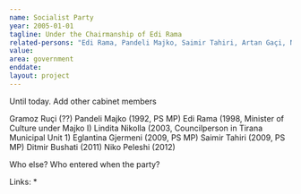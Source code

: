 ```yaml
---
name: Socialist Party
year: 2005-01-01
tagline: Under the Chairmanship of Edi Rama
related-persons: "Edi Rama, Pandeli Majko, Saimir Tahiri, Artan Gaçi, Niko Peleshi, Eglantina Gjermeni, Lindita Nikolla, Gramoz Ruçi"
value:
area: government
enddate:
layout: project
---
```

Until today. Add other cabinet members

Gramoz Ruçi (??)
Pandeli Majko (1992, PS MP)
Edi Rama (1998, Minister of Culture under Majko I)
Lindita Nikolla (2003, Councilperson in Tirana Municipal Unit 1)
Eglantina Gjermeni (2009, PS MP)
Saimir Tahiri (2009, PS MP)
Ditmir Bushati (2011)
Niko Peleshi (2012)

Who else? Who entered when the party?

Links:
*
